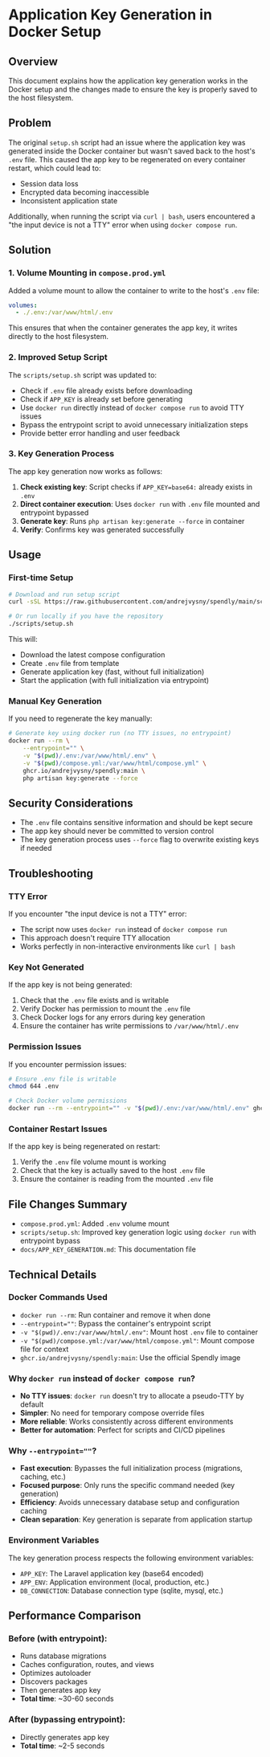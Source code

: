 # Application Key Generation in Docker Setup

## Overview

This document explains how the application key generation works in the Docker setup and the changes made to ensure the key is properly saved to the host filesystem.

## Problem

The original `setup.sh` script had an issue where the application key was generated inside the Docker container but wasn't saved back to the host's `.env` file. This caused the app key to be regenerated on every container restart, which could lead to:

- Session data loss
- Encrypted data becoming inaccessible
- Inconsistent application state

Additionally, when running the script via `curl | bash`, users encountered a "the input device is not a TTY" error when using `docker compose run`.

## Solution

### 1. Volume Mounting in `compose.prod.yml`

Added a volume mount to allow the container to write to the host's `.env` file:

```yaml
volumes:
  - ./.env:/var/www/html/.env
```

This ensures that when the container generates the app key, it writes directly to the host filesystem.

### 2. Improved Setup Script

The `scripts/setup.sh` script was updated to:

- Check if `.env` file already exists before downloading
- Check if `APP_KEY` is already set before generating
- Use `docker run` directly instead of `docker compose run` to avoid TTY issues
- Bypass the entrypoint script to avoid unnecessary initialization steps
- Provide better error handling and user feedback

### 3. Key Generation Process

The app key generation now works as follows:

1. **Check existing key**: Script checks if `APP_KEY=base64:` already exists in `.env`
2. **Direct container execution**: Uses `docker run` with `.env` file mounted and entrypoint bypassed
3. **Generate key**: Runs `php artisan key:generate --force` in container
4. **Verify**: Confirms key was generated successfully

## Usage

### First-time Setup

```bash
# Download and run setup script
curl -sSL https://raw.githubusercontent.com/andrejvysny/spendly/main/scripts/setup.sh | bash

# Or run locally if you have the repository
./scripts/setup.sh
```

This will:
- Download the latest compose configuration
- Create `.env` file from template
- Generate application key (fast, without full initialization)
- Start the application (with full initialization via entrypoint)

### Manual Key Generation

If you need to regenerate the key manually:

```bash
# Generate key using docker run (no TTY issues, no entrypoint)
docker run --rm \
    --entrypoint="" \
    -v "$(pwd)/.env:/var/www/html/.env" \
    -v "$(pwd)/compose.yml:/var/www/html/compose.yml" \
    ghcr.io/andrejvysny/spendly:main \
    php artisan key:generate --force
```

## Security Considerations

- The `.env` file contains sensitive information and should be kept secure
- The app key should never be committed to version control
- The key generation process uses `--force` flag to overwrite existing keys if needed

## Troubleshooting

### TTY Error

If you encounter "the input device is not a TTY" error:

- The script now uses `docker run` instead of `docker compose run`
- This approach doesn't require TTY allocation
- Works perfectly in non-interactive environments like `curl | bash`

### Key Not Generated

If the app key is not being generated:

1. Check that the `.env` file exists and is writable
2. Verify Docker has permission to mount the `.env` file
3. Check Docker logs for any errors during key generation
4. Ensure the container has write permissions to `/var/www/html/.env`

### Permission Issues

If you encounter permission issues:

```bash
# Ensure .env file is writable
chmod 644 .env

# Check Docker volume permissions
docker run --rm --entrypoint="" -v "$(pwd)/.env:/var/www/html/.env" ghcr.io/andrejvysny/spendly:main ls -la /var/www/html/.env
```

### Container Restart Issues

If the app key is being regenerated on restart:

1. Verify the `.env` file volume mount is working
2. Check that the key is actually saved to the host `.env` file
3. Ensure the container is reading from the mounted `.env` file

## File Changes Summary

- `compose.prod.yml`: Added `.env` volume mount
- `scripts/setup.sh`: Improved key generation logic using `docker run` with entrypoint bypass
- `docs/APP_KEY_GENERATION.md`: This documentation file

## Technical Details

### Docker Commands Used

- `docker run --rm`: Run container and remove it when done
- `--entrypoint=""`: Bypass the container's entrypoint script
- `-v "$(pwd)/.env:/var/www/html/.env"`: Mount host `.env` file to container
- `-v "$(pwd)/compose.yml:/var/www/html/compose.yml"`: Mount compose file for context
- `ghcr.io/andrejvysny/spendly:main`: Use the official Spendly image

### Why `docker run` instead of `docker compose run`?

- **No TTY issues**: `docker run` doesn't try to allocate a pseudo-TTY by default
- **Simpler**: No need for temporary compose override files
- **More reliable**: Works consistently across different environments
- **Better for automation**: Perfect for scripts and CI/CD pipelines

### Why `--entrypoint=""`?

- **Fast execution**: Bypasses the full initialization process (migrations, caching, etc.)
- **Focused purpose**: Only runs the specific command needed (key generation)
- **Efficiency**: Avoids unnecessary database setup and configuration caching
- **Clean separation**: Key generation is separate from application startup

### Environment Variables

The key generation process respects the following environment variables:
- `APP_KEY`: The Laravel application key (base64 encoded)
- `APP_ENV`: Application environment (local, production, etc.)
- `DB_CONNECTION`: Database connection type (sqlite, mysql, etc.)

## Performance Comparison

### Before (with entrypoint):
- Runs database migrations
- Caches configuration, routes, and views
- Optimizes autoloader
- Discovers packages
- Then generates app key
- **Total time**: ~30-60 seconds

### After (bypassing entrypoint):
- Directly generates app key
- **Total time**: ~2-5 seconds 